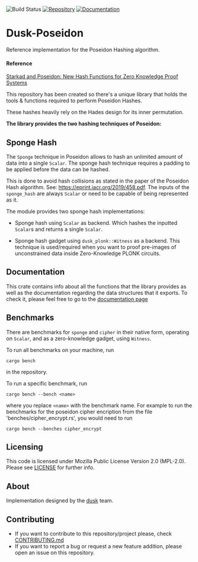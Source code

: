 ![Build Status](https://github.com/dusk-network/Poseidon252/workflows/Continuous%20integration/badge.svg)
[![Repository](https://img.shields.io/badge/github-poseidon252-blueviolet)](https://github.com/dusk-network/Poseidon252)
[![Documentation](https://img.shields.io/badge/docs-poseidon252-blue)](https://docs.rs/dusk-poseidon/latest/dusk_poseidon/)

# Dusk-Poseidon

Reference implementation for the Poseidon Hashing algorithm.

#### Reference

[Starkad and Poseidon: New Hash Functions for Zero Knowledge Proof Systems](https://eprint.iacr.org/2019/458.pdf)

This repository has been created so there's a unique library that holds the tools & functions
required to perform Poseidon Hashes.

These hashes heavily rely on the Hades design for its inner permutation.

**The library provides the two hashing techniques of Poseidon:**

## Sponge Hash

The `Sponge` technique in Poseidon allows to hash an unlimited amount of data
into a single `Scalar`.
The sponge hash technique requires a padding to be applied before the data can
be hashed.

This is done to avoid hash collisions as stated in the paper of the Poseidon Hash
algorithm. See: <https://eprint.iacr.org/2019/458.pdf>.
The inputs of the `sponge_hash` are always `Scalar` or need to be capable of being represented
as it.

The module provides two sponge hash implementations:

- Sponge hash using `Scalar` as backend. Which hashes the inputted `Scalar`s and returns a single
  `Scalar`.

- Sponge hash gadget using `dusk_plonk::Witness` as a backend. This technique is used/required
  when you want to proof pre-images of unconstrained data inside Zero-Knowledge PLONK circuits.

## Documentation

This crate contains info about all the functions that the library provides as well as the
documentation regarding the data structures that it exports. To check it, please feel free to go to
the [documentation page](https://dusk-network.github.io/Poseidon252/poseidon252/index.html)

## Benchmarks

There are benchmarks for `sponge` and `cipher` in their native form, operating on `Scalar`, and as a zero-knowledge gadget, using `Witness`.

To run all benchmarks on your machine, run
```shell
cargo bench
```
in the repository.

To run a specific benchmark, run
```shell
cargo bench --bench <name>
```
where you replace `<name>` with the benchmark name. For example to run the benchmarks for the poseidon cipher encription from the file 'benches/cipher_encrypt.rs', you would need to run
```shell
cargo bench --benches cipher_encrypt
```

## Licensing

This code is licensed under Mozilla Public License Version 2.0 (MPL-2.0). Please see [LICENSE](https://github.com/dusk-network/plonk/blob/master/LICENSE) for further info.

## About

Implementation designed by the [dusk](https://dusk.network) team.

## Contributing

- If you want to contribute to this repository/project please, check [CONTRIBUTING.md](https://github.com/dusk-network/Poseidon252/blob/master/CONTRIBUTING.md)
- If you want to report a bug or request a new feature addition, please open an issue on this repository.
